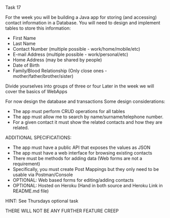 Task 17

For the week you will be building a Java app for storing (and accessing) contact information in a Database.
You will need to design and implement tables to store this information: 

- First Name
- Last Name
- Contact Number (multiple possible - work/home/mobile/etc)
- E-mail Address (multiple possible - work/personal/etc)
- Home Address (may be shared by people)
- Date of Birth
- Family/Blood Relationship (Only close ones - mother/father/brother/sister)


Divide yourselves into groups of three or four
Later in the week we will cover the basics of WebApps

For now design the database and transactions
Some design considerations:

- The app must perform CRUD operations for all tables
- The app must allow me to search by name/surname/telephone number.
- For a given contact it must show the related contacts and how they are related.

ADDITIONAL SPECIFICATIONS:
- The app must have a public API that exposes the values as JSON
- The app must have a web interface for browsing existing contacts
- There must be methods for adding data (Web forms are not a requirement)
- Specifically, you must create Post Mappings but they only need to be usable via Postman/Console
- OPTIONAL: Web based forms for editing/adding contacts
- OPTIONAL: Hosted on Heroku (Hand in both source and Heroku Link in README.md file)

HINT: See Thursdays optional task

THERE WILL NOT BE ANY FURTHER FEATURE CREEP
